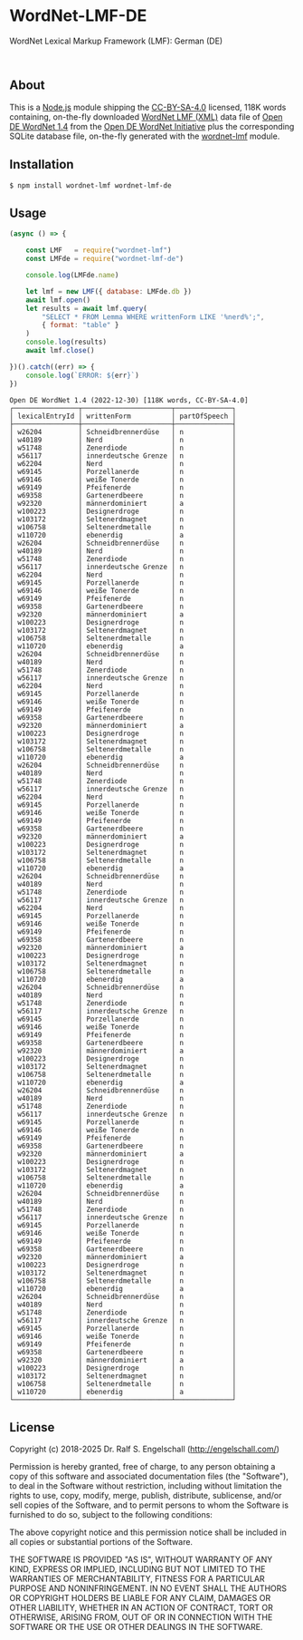 
WordNet-LMF-DE
==============

WordNet Lexical Markup Framework (LMF): German (DE)

<p/>
<img src="https://nodei.co/npm/wordnet-lmf-de.png?downloads=true&stars=true" alt=""/>

<p/>
<img src="https://david-dm.org/rse/wordnet-lmf-de.png" alt=""/>

About
-----

This is a [Node.js](https://nodejs.org/) module shipping the
[CC-BY-SA-4.0](https://spdx.org/licenses/CC-BY-SA-4.0.html) licensed,
118K words containing, on-the-fly downloaded [WordNet LMF (XML)](https://github.com/globalwordnet/schemas)
data file of [Open DE WordNet 1.4](https://github.com/hdaSprachtechnologie/odenet/)
from the [Open DE WordNet Initiative](https://ikum.mediencampus.h-da.de/projekt/open-de-wordnet-initiative/)
plus the corresponding SQLite database file, on-the-fly generated with the
[wordnet-lmf](https://npmjs.com/wordnet-lmf) module.

Installation
------------

```shell
$ npm install wordnet-lmf wordnet-lmf-de
```

Usage
-----

```js
(async () => {

    const LMF   = require("wordnet-lmf")
    const LMFde = require("wordnet-lmf-de")

    console.log(LMFde.name)

    let lmf = new LMF({ database: LMFde.db })
    await lmf.open()
    let results = await lmf.query(
        "SELECT * FROM Lemma WHERE writtenForm LIKE '%nerd%';",
        { format: "table" }
    )
    console.log(results)
    await lmf.close()

})().catch((err) => {
    console.log(`ERROR: ${err}`)
})
```

```
Open DE WordNet 1.4 (2022-12-30) [118K words, CC-BY-SA-4.0]
┌────────────────┬──────────────────────┬──────────────┐
│ lexicalEntryId │ writtenForm          │ partOfSpeech │
├────────────────┼──────────────────────┼──────────────┤
│ w26204         │ Schneidbrennerdüse   │ n            │
│ w40189         │ Nerd                 │ n            │
│ w51748         │ Zenerdiode           │ n            │
│ w56117         │ innerdeutsche Grenze │ n            │
│ w62204         │ Nerd                 │ n            │
│ w69145         │ Porzellanerde        │ n            │
│ w69146         │ weiße Tonerde        │ n            │
│ w69149         │ Pfeifenerde          │ n            │
│ w69358         │ Gartenerdbeere       │ n            │
│ w92320         │ männerdominiert      │ a            │
│ w100223        │ Designerdroge        │ n            │
│ w103172        │ Seltenerdmagnet      │ n            │
│ w106758        │ Seltenerdmetalle     │ n            │
│ w110720        │ ebenerdig            │ a            │
│ w26204         │ Schneidbrennerdüse   │ n            │
│ w40189         │ Nerd                 │ n            │
│ w51748         │ Zenerdiode           │ n            │
│ w56117         │ innerdeutsche Grenze │ n            │
│ w62204         │ Nerd                 │ n            │
│ w69145         │ Porzellanerde        │ n            │
│ w69146         │ weiße Tonerde        │ n            │
│ w69149         │ Pfeifenerde          │ n            │
│ w69358         │ Gartenerdbeere       │ n            │
│ w92320         │ männerdominiert      │ a            │
│ w100223        │ Designerdroge        │ n            │
│ w103172        │ Seltenerdmagnet      │ n            │
│ w106758        │ Seltenerdmetalle     │ n            │
│ w110720        │ ebenerdig            │ a            │
│ w26204         │ Schneidbrennerdüse   │ n            │
│ w40189         │ Nerd                 │ n            │
│ w51748         │ Zenerdiode           │ n            │
│ w56117         │ innerdeutsche Grenze │ n            │
│ w62204         │ Nerd                 │ n            │
│ w69145         │ Porzellanerde        │ n            │
│ w69146         │ weiße Tonerde        │ n            │
│ w69149         │ Pfeifenerde          │ n            │
│ w69358         │ Gartenerdbeere       │ n            │
│ w92320         │ männerdominiert      │ a            │
│ w100223        │ Designerdroge        │ n            │
│ w103172        │ Seltenerdmagnet      │ n            │
│ w106758        │ Seltenerdmetalle     │ n            │
│ w110720        │ ebenerdig            │ a            │
│ w26204         │ Schneidbrennerdüse   │ n            │
│ w40189         │ Nerd                 │ n            │
│ w51748         │ Zenerdiode           │ n            │
│ w56117         │ innerdeutsche Grenze │ n            │
│ w62204         │ Nerd                 │ n            │
│ w69145         │ Porzellanerde        │ n            │
│ w69146         │ weiße Tonerde        │ n            │
│ w69149         │ Pfeifenerde          │ n            │
│ w69358         │ Gartenerdbeere       │ n            │
│ w92320         │ männerdominiert      │ a            │
│ w100223        │ Designerdroge        │ n            │
│ w103172        │ Seltenerdmagnet      │ n            │
│ w106758        │ Seltenerdmetalle     │ n            │
│ w110720        │ ebenerdig            │ a            │
│ w26204         │ Schneidbrennerdüse   │ n            │
│ w40189         │ Nerd                 │ n            │
│ w51748         │ Zenerdiode           │ n            │
│ w56117         │ innerdeutsche Grenze │ n            │
│ w62204         │ Nerd                 │ n            │
│ w69145         │ Porzellanerde        │ n            │
│ w69146         │ weiße Tonerde        │ n            │
│ w69149         │ Pfeifenerde          │ n            │
│ w69358         │ Gartenerdbeere       │ n            │
│ w92320         │ männerdominiert      │ a            │
│ w100223        │ Designerdroge        │ n            │
│ w103172        │ Seltenerdmagnet      │ n            │
│ w106758        │ Seltenerdmetalle     │ n            │
│ w110720        │ ebenerdig            │ a            │
│ w26204         │ Schneidbrennerdüse   │ n            │
│ w40189         │ Nerd                 │ n            │
│ w51748         │ Zenerdiode           │ n            │
│ w56117         │ innerdeutsche Grenze │ n            │
│ w69145         │ Porzellanerde        │ n            │
│ w69146         │ weiße Tonerde        │ n            │
│ w69149         │ Pfeifenerde          │ n            │
│ w69358         │ Gartenerdbeere       │ n            │
│ w92320         │ männerdominiert      │ a            │
│ w100223        │ Designerdroge        │ n            │
│ w103172        │ Seltenerdmagnet      │ n            │
│ w106758        │ Seltenerdmetalle     │ n            │
│ w110720        │ ebenerdig            │ a            │
│ w26204         │ Schneidbrennerdüse   │ n            │
│ w40189         │ Nerd                 │ n            │
│ w51748         │ Zenerdiode           │ n            │
│ w56117         │ innerdeutsche Grenze │ n            │
│ w69145         │ Porzellanerde        │ n            │
│ w69146         │ weiße Tonerde        │ n            │
│ w69149         │ Pfeifenerde          │ n            │
│ w69358         │ Gartenerdbeere       │ n            │
│ w92320         │ männerdominiert      │ a            │
│ w100223        │ Designerdroge        │ n            │
│ w103172        │ Seltenerdmagnet      │ n            │
│ w106758        │ Seltenerdmetalle     │ n            │
│ w110720        │ ebenerdig            │ a            │
│ w26204         │ Schneidbrennerdüse   │ n            │
│ w40189         │ Nerd                 │ n            │
│ w51748         │ Zenerdiode           │ n            │
│ w56117         │ innerdeutsche Grenze │ n            │
│ w69145         │ Porzellanerde        │ n            │
│ w69146         │ weiße Tonerde        │ n            │
│ w69149         │ Pfeifenerde          │ n            │
│ w69358         │ Gartenerdbeere       │ n            │
│ w92320         │ männerdominiert      │ a            │
│ w100223        │ Designerdroge        │ n            │
│ w103172        │ Seltenerdmagnet      │ n            │
│ w106758        │ Seltenerdmetalle     │ n            │
│ w110720        │ ebenerdig            │ a            │
│ w26204         │ Schneidbrennerdüse   │ n            │
│ w40189         │ Nerd                 │ n            │
│ w51748         │ Zenerdiode           │ n            │
│ w56117         │ innerdeutsche Grenze │ n            │
│ w69145         │ Porzellanerde        │ n            │
│ w69146         │ weiße Tonerde        │ n            │
│ w69149         │ Pfeifenerde          │ n            │
│ w69358         │ Gartenerdbeere       │ n            │
│ w92320         │ männerdominiert      │ a            │
│ w100223        │ Designerdroge        │ n            │
│ w103172        │ Seltenerdmagnet      │ n            │
│ w106758        │ Seltenerdmetalle     │ n            │
│ w110720        │ ebenerdig            │ a            │
└────────────────┴──────────────────────┴──────────────┘
```

License
-------

Copyright (c) 2018-2025 Dr. Ralf S. Engelschall (http://engelschall.com/)

Permission is hereby granted, free of charge, to any person obtaining
a copy of this software and associated documentation files (the
"Software"), to deal in the Software without restriction, including
without limitation the rights to use, copy, modify, merge, publish,
distribute, sublicense, and/or sell copies of the Software, and to
permit persons to whom the Software is furnished to do so, subject to
the following conditions:

The above copyright notice and this permission notice shall be included
in all copies or substantial portions of the Software.

THE SOFTWARE IS PROVIDED "AS IS", WITHOUT WARRANTY OF ANY KIND,
EXPRESS OR IMPLIED, INCLUDING BUT NOT LIMITED TO THE WARRANTIES OF
MERCHANTABILITY, FITNESS FOR A PARTICULAR PURPOSE AND NONINFRINGEMENT.
IN NO EVENT SHALL THE AUTHORS OR COPYRIGHT HOLDERS BE LIABLE FOR ANY
CLAIM, DAMAGES OR OTHER LIABILITY, WHETHER IN AN ACTION OF CONTRACT,
TORT OR OTHERWISE, ARISING FROM, OUT OF OR IN CONNECTION WITH THE
SOFTWARE OR THE USE OR OTHER DEALINGS IN THE SOFTWARE.

